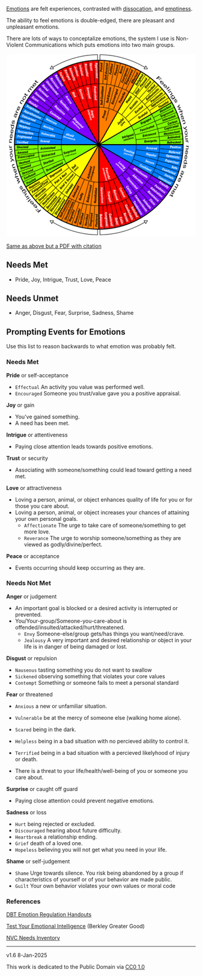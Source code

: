 ﻿[Emotions](https://en.wikipedia.org/wiki/Emotion#Definitions) are felt experiences, contrasted with [dissocation](https://en.wikipedia.org/wiki/Dissociation_(psychology)), and [emptiness](https://en.wikipedia.org/wiki/Emptiness).

The ability to feel emotions is double-edged, there are pleasant and unpleasant emotions.

There are lots of ways to conceptalize emotions, the system I use is Non-Violent Communications which puts emotions into two main groups.

![Feelings Wheel](images/sitwithariadne-nvc-feelings-wheel.png)

[Same as above but a PDF with citation](archive/non-violent-communications-feelings-wheel.pdf)

## Needs Met
* Pride, Joy, Intrigue, Trust, Love, Peace

## Needs Unmet
* Anger, Disgust, Fear, Surprise, Sadness, Shame

## Prompting Events for Emotions

Use this list to reason backwards to what emotion was probably felt.

### Needs Met 

**Pride** or self-acceptance

- `Effectual` An activity you value was performed well.
- `Encouraged` Someone you trust/value gave you a positive appraisal.

**Joy** or gain

- You've gained something.
- A need has been met.

**Intrigue** or attentiveness

- Paying close attention leads towards positive emotions.

**Trust** or security

- Associating with someone/something could lead toward getting a need met.

**Love** or attractiveness

- Loving a person, animal, or object enhances quality of life for you or for those you care about.
- Loving a person, animal, or object increases your chances of attaining your own personal goals.
  - `Affectionate` The urge to take care of someone/something to get more love.
  - `Reverance` The urge to worship someone/something as they are viewed as godly/divine/perfect.

**Peace** or acceptance

- Events occurring should keep occurring as they are.

### Needs Not Met

**Anger** or judgement

- An important goal is blocked or a desired activity is interrupted or prevented.
- You/Your-group/Someone-you-care-about is offended/insulted/attacked/hurt/threatened.
  - `Envy` Someone-else/group gets/has things you want/need/crave.
  - `Jealousy` A very important and desired relationship or object in your life is in danger of being damaged or lost.

**Disgust** or repulsion

- `Nauseous` tasting something you do not want to swallow
- `Sickened` observing something that violates your core values
- `Contempt` Something or someone fails to meet a personal standard

**Fear** or threatened

- `Anxious` a new or unfamiliar situation.
- `Vulnerable` be at the mercy of someone else (walking home alone).
- `Scared` being in the dark.
- `Helpless` being in a bad situation with no percieved ability to control it.
- `Terrified` being in a bad situation with a percieved likelyhood of injury or death.

- There is a threat to your life/health/well-being of you or someone you care about.

**Surprise** or caught off guard

- Paying close attention could prevent negative emotions.

**Sadness** or loss

- `Hurt` being rejected or excluded.
- `Discouraged` hearing about future difficulty.
- `Heartbreak` a relationship ending.
- `Grief` death of a loved one.
- `Hopeless` believing you will not get what you need in your life.

**Shame** or self-judgement

- `Shame` Urge towards silence. You risk being abandoned by a group if characteristics of yourself or of your behavior are made public.
- `Guilt` Your own behavior violates your own values or moral code

### References

[DBT Emotion Regulation Handouts](https://mydoctor.kaiserpermanente.org/ncal/Images/Emotion%20Regulation%20DBT%20Skills%20ADA%2004292020_tcm75-1598999.pdf)  

[Test Your Emotional Intelligence](https://greatergood.berkeley.edu/quizzes/ei_quiz) (Berkley Greater Good)

[NVC Needs Inventory](https://www.nonviolentcommunication.com/wp-content/uploads/2019/07/feelings_needs.pdf)

-----

v1.6 8-Jan-2025

This work is dedicated to the Public Domain via [CC0 1.0](https://creativecommons.org/publicdomain/zero/1.0/)